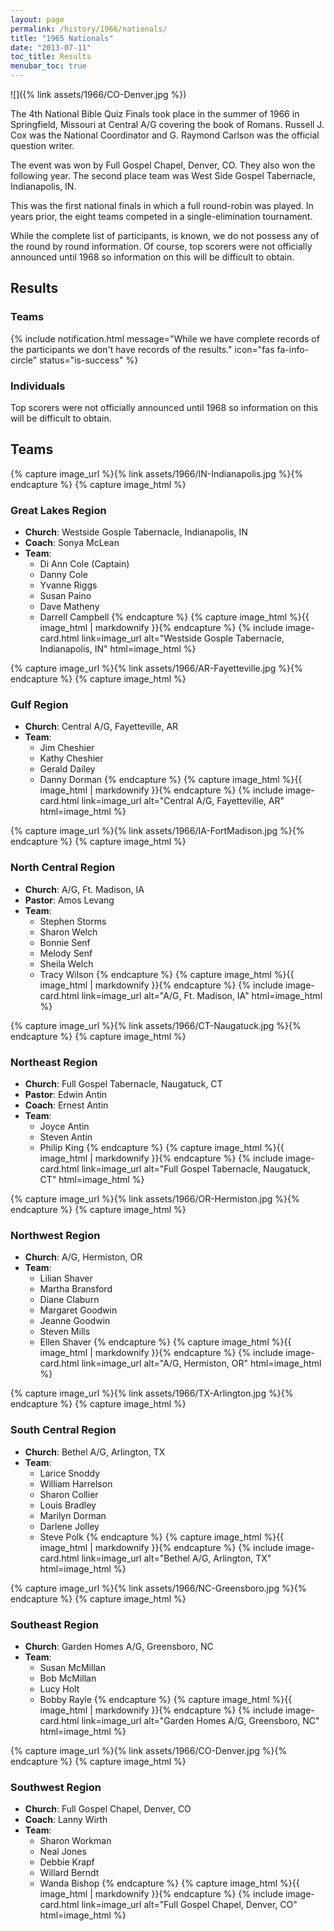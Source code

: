 ```yaml
---
layout: page
permalink: /history/1966/nationals/
title: "1965 Nationals"
date: "2013-07-11"
toc_title: Results
menubar_toc: true
---
```


![]({% link assets/1966/CO-Denver.jpg %})

The 4th National Bible Quiz Finals took place in the summer of 1966 in Springfield, Missouri at Central A/G covering the book of Romans. Russell J. Cox was the National Coordinator and G. Raymond Carlson was the official question writer.

The event was won by Full Gospel Chapel, Denver, CO. They also won the following year. The second place team was West Side Gospel Tabernacle, Indianapolis, IN.

This was the first national finals in which a full round-robin was played. In years prior, the eight teams competed in a single-elimination tournament.

While the complete list of participants, is known, we do not possess any of the round by round information. Of course, top scorers were not officially announced until 1968 so information on this will be difficult to obtain.

## Results

### Teams

{% include notification.html
   message="While we have complete records of the participants we don't have records of the results."
   icon="fas fa-info-circle"
   status="is-success" %}

### Individuals

Top scorers were not officially announced until 1968 so information on this will be difficult to obtain.

## Teams

{% capture image_url %}{% link assets/1966/IN-Indianapolis.jpg %}{% endcapture %}
{% capture image_html %}
### Great Lakes Region

* **Church**: Westside Gosple Tabernacle, Indianapolis, IN
* **Coach**: Sonya McLean
* **Team**:
    * Di Ann Cole (Captain)
    * Danny Cole
    * Yvanne Riggs
    * Susan Paino
    * Dave Matheny
    * Darrell Campbell
{% endcapture %}
{% capture image_html %}{{ image_html | markdownify }}{% endcapture %}
{% include image-card.html link=image_url alt="Westside Gosple Tabernacle, Indianapolis, IN" html=image_html %}

{% capture image_url %}{% link assets/1966/AR-Fayetteville.jpg %}{% endcapture %}
{% capture image_html %}
### Gulf Region

* **Church**: Central A/G, Fayetteville, AR
* **Team**:
    * Jim Cheshier
    * Kathy Cheshier
    * Gerald Dailey
    * Danny Dorman
{% endcapture %}
{% capture image_html %}{{ image_html | markdownify }}{% endcapture %}
{% include image-card.html link=image_url alt="Central A/G, Fayetteville, AR" html=image_html %}

{% capture image_url %}{% link assets/1966/IA-FortMadison.jpg %}{% endcapture %}
{% capture image_html %}
### North Central Region

* **Church**: A/G, Ft. Madison, IA
* **Pastor**: Amos Levang
* **Team**:
    * Stephen Storms
    * Sharon Welch
    * Bonnie Senf
    * Melody Senf
    * Sheila Welch
    * Tracy Wilson
{% endcapture %}
{% capture image_html %}{{ image_html | markdownify }}{% endcapture %}
{% include image-card.html link=image_url alt="A/G, Ft. Madison, IA" html=image_html %}

{% capture image_url %}{% link assets/1966/CT-Naugatuck.jpg %}{% endcapture %}
{% capture image_html %}
### Northeast Region

* **Church**: Full Gospel Tabernacle, Naugatuck, CT
* **Pastor**: Edwin Antin
* **Coach**: Ernest Antin
* **Team**:
    * Joyce Antin
    * Steven Antin
    * Philip King
{% endcapture %}
{% capture image_html %}{{ image_html | markdownify }}{% endcapture %}
{% include image-card.html link=image_url alt="Full Gospel Tabernacle, Naugatuck, CT" html=image_html %}

{% capture image_url %}{% link assets/1966/OR-Hermiston.jpg %}{% endcapture %}
{% capture image_html %}
### Northwest Region

* **Church**: A/G, Hermiston, OR
* **Team**:
    * Lilian Shaver
    * Martha Bransford
    * Diane Claburn
    * Margaret Goodwin
    * Jeanne Goodwin
    * Steven Mills
    * Ellen Shaver
{% endcapture %}
{% capture image_html %}{{ image_html | markdownify }}{% endcapture %}
{% include image-card.html link=image_url alt="A/G, Hermiston, OR" html=image_html %}

{% capture image_url %}{% link assets/1966/TX-Arlington.jpg %}{% endcapture %}
{% capture image_html %}
### South Central Region

* **Church**: Bethel A/G, Arlington, TX
* **Team**:
    * Larice Snoddy
    * William Harrelson
    * Sharon Collier
    * Louis Bradley
    * Marilyn Dorman
    * Darlene Jolley
    * Steve Polk
{% endcapture %}
{% capture image_html %}{{ image_html | markdownify }}{% endcapture %}
{% include image-card.html link=image_url alt="Bethel A/G, Arlington, TX" html=image_html %}

{% capture image_url %}{% link assets/1966/NC-Greensboro.jpg %}{% endcapture %}
{% capture image_html %}
### Southeast Region

* **Church**: Garden Homes A/G, Greensboro, NC
* **Team**:
    * Susan McMillan
    * Bob McMillan
    * Lucy Holt
    * Bobby Rayle
{% endcapture %}
{% capture image_html %}{{ image_html | markdownify }}{% endcapture %}
{% include image-card.html link=image_url alt="Garden Homes A/G, Greensboro, NC" html=image_html %}

{% capture image_url %}{% link assets/1966/CO-Denver.jpg %}{% endcapture %}
{% capture image_html %}
### Southwest Region

* **Church**: Full Gospel Chapel, Denver, CO
* **Coach**: Lanny Wirth
* **Team**:
    * Sharon Workman
    * Neal Jones
    * Debbie Krapf
    * Willard Berndt
    * Wanda Bishop
{% endcapture %}
{% capture image_html %}{{ image_html | markdownify }}{% endcapture %}
{% include image-card.html link=image_url alt="Full Gospel Chapel, Denver, CO" html=image_html %}

